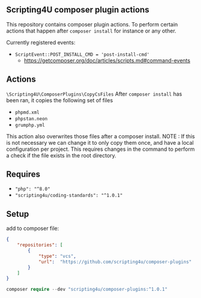 ## Scripting4U composer plugin actions
This repository contains composer plugin actions. 
To perform certain actions that happen after `composer install` for instance or any other.

Currently registered events:
 - `ScriptEvent::POST_INSTALL_CMD = 'post-install-cmd'`
   - https://getcomposer.org/doc/articles/scripts.md#command-events

## Actions

`\Scripting4U\ComposerPlugins\CopyCsFiles`
After `composer install` has been ran, it copies the following set of files
 - `phpmd.xml`
 - `phpstan.neon`
 - `grumphp.yml`

This action also overwrites those files after a composer install.
NOTE : If this is not necessary we can change it to only copy them once, and have a local configuration per project.
This requires changes in the command to perform a check if the file exists in the root directory.

## Requires 
- `"php": "^8.0"`
- `"scripting4u/coding-standards": "^1.0.1"`

## Setup

add to composer file:
```json
{
    "repositories": [
        {
            "type": "vcs",
            "url":  "https://github.com/scripting4u/composer-plugins"
        }
    ]
}
```

```php
composer require --dev "scripting4u/composer-plugins:^1.0.1"
```
